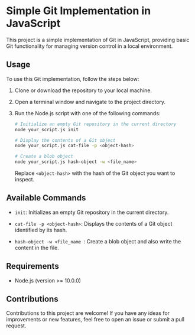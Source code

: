 # Simple Git Implementation in JavaScript

This project is a simple implementation of Git in JavaScript, providing basic Git functionality for managing version control in a local environment.

## Usage

To use this Git implementation, follow the steps below:

1. Clone or download the repository to your local machine.

2. Open a terminal window and navigate to the project directory.

3. Run the Node.js script with one of the following commands:

   ```bash
   # Initialize an empty Git repository in the current directory
   node your_script.js init

   # Display the contents of a Git object
   node your_script.js cat-file -p <object-hash>

   # Create a blob object
   node your_script.js hash-object -w <file_name>
   ```

   Replace `<object-hash>` with the hash of the Git object you want to inspect.

## Available Commands

- `init`: Initializes an empty Git repository in the current directory.

- `cat-file -p <object-hash>`: Displays the contents of a Git object identified by its hash.

- `hash-object -w <file_name `: Create a blob object and also write the content in the file.

## Requirements

- Node.js (version >= 10.0.0)

## Contributions

Contributions to this project are welcome! If you have any ideas for improvements or new features, feel free to open an issue or submit a pull request.
